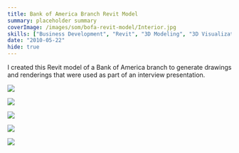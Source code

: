 ```yaml
---
title: Bank of America Branch Revit Model
summary: placeholder summary
coverImage: /images/som/bofa-revit-model/Interior.jpg
skills: ["Business Development", "Revit", "3D Modeling", "3D Visualization"]
date: "2010-05-22"
hide: true
---
```


I created this Revit model of a Bank of America branch to generate drawings and renderings that were used as part of an interview presentation.

![](/images/som/bofa-revit-model/Entry.jpg)

![](/images/som/bofa-revit-model/Front.jpg)

![](/images/som/bofa-revit-model/Canopy.jpg)

![](/images/som/bofa-revit-model/Floor-Plan-Section.jpg)

![](Interior.jpg)
